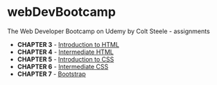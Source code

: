 # webDevBootcamp
The Web Developer Bootcamp on Udemy by Colt Steele - assignments

* **CHAPTER 3** - [Introduction to HTML](https://github.com/st33ze/webDevBootcamp/tree/master/chapter_3)
* **CHAPTER 4** - [Intermediate HTML](https://github.com/st33ze/webDevBootcamp/tree/master/chapter_4)
* **CHAPTER 5** - [Introduction to CSS](https://github.com/st33ze/webDevBootcamp/tree/master/chapter_5)
* **CHAPTER 6** - [Intermediate CSS](https://github.com/st33ze/webDevBootcamp/tree/master/chapter_6)
* **CHAPTER 7** - [Bootstrap](https://github.com/st33ze/webDevBootcamp/tree/masterchapter_7)
